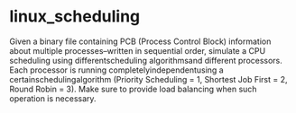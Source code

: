 # linux_scheduling
Given a binary file containing PCB (Process Control Block) information about multiple processes–written in  sequential  order,  simulate  a CPU  scheduling  using  differentscheduling algorithmsand different processors. Each processor is running completelyindependentusing a certainschedulingalgorithm (Priority Scheduling = 1, Shortest Job First = 2, Round Robin = 3). Make sure to provide load balancing when such operation is necessary.
